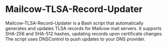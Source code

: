 # Mailcow-TLSA-Record-Updater
Mailcow-TLSA-Record-Updater is a Bash script that automatically generates and updates TLSA records for Mailcow mail servers. It supports SHA-256 and SHA-512 hashes, updating records upon certificate changes. The script uses DNSControl to push updates to your DNS provider.
